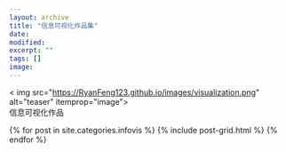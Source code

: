 ```yaml
---
layout: archive
title: "信息可视化作品集"
date: 
modified:
excerpt: ""
tags: []
image: 
---
```

< img src="https://RyanFeng123.github.io/images/visualization.png" alt="teaser" itemprop="image">
<br/>信息可视化作品
<div class="tiles">
{% for post in site.categories.infovis %}
  {% include post-grid.html %}
{% endfor %}
</div><!-- /.tiles 把所有categories 有 infovis 的列出来-->

